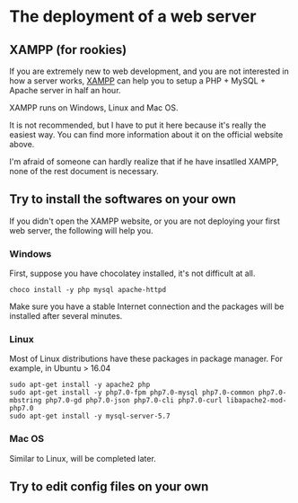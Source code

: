 # The deployment of a web server

## XAMPP (for rookies)

If you are extremely new to web development, and you are not interested in how a server works,
[XAMPP](https://www.apachefriends.org/index.html) can help you to setup a PHP + MySQL + Apache server in half an hour.

XAMPP runs on Windows, Linux and Mac OS.

It is not recommended, but I have to put it here because it's really the easiest way.
You can find more information about it on the official website above.

I'm afraid of someone can hardly realize that if he have insatlled XAMPP, none of the rest document is necessary.

## Try to install the softwares on your own

If you didn't open the XAMPP website, or you are not deploying your first web server, the following will help you.

### Windows

First, suppose you have chocolatey installed, it's not difficult at all.
```
choco install -y php mysql apache-httpd
```
Make sure you have a stable Internet connection and the packages will be installed after several minutes.

### Linux

Most of Linux distributions have these packages in package manager. For example, in Ubuntu > 16.04
```
sudo apt-get install -y apache2 php
sudo apt-get install -y php7.0-fpm php7.0-mysql php7.0-common php7.0-mbstring php7.0-gd php7.0-json php7.0-cli php7.0-curl libapache2-mod-php7.0
sudo apt-get install -y mysql-server-5.7
```

### Mac OS

Similar to Linux, will be completed later.


## Try to edit config files on your own



